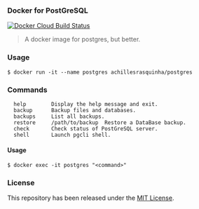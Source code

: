 ### Docker for PostGreSQL

[![Docker Cloud Build Status](https://img.shields.io/docker/cloud/build/achillesrasquinha/postgres.svg)](https://hub.docker.com/r/achillesrasquinha/postgres)

> A docker image for postgres, but better.

### Usage

```shell
$ docker run -it --name postgres achillesrasquinha/postgres
```

### Commands

```
  help        Display the help message and exit.
  backup      Backup files and databases.
  backups     List all backups.
  restore     /path/to/backup  Restore a DataBase backup.
  check       Check status of PostGreSQL server.
  shell       Launch pgcli shell.
```

#### Usage

```shell
$ docker exec -it postgres "<command>"
```

### License

This repository has been released under the [MIT License](LICENSE).